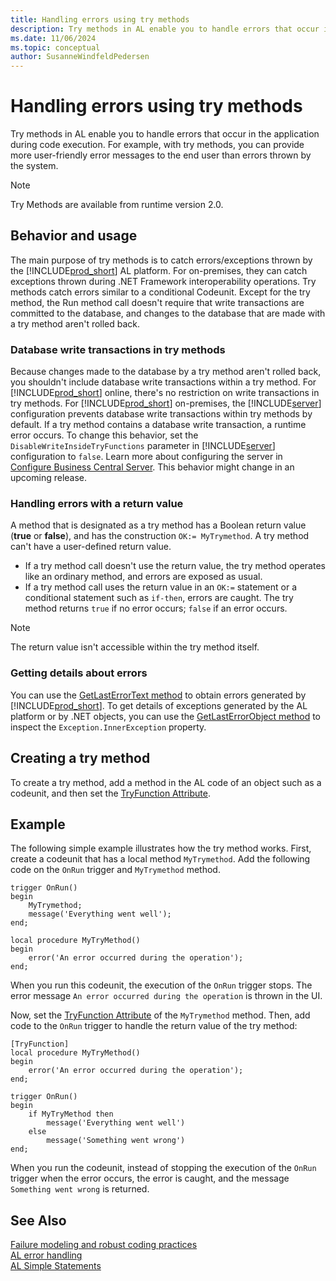 ```yaml
---
title: Handling errors using try methods
description: Try methods in AL enable you to handle errors that occur in the application during code execution.
ms.date: 11/06/2024
ms.topic: conceptual
author: SusanneWindfeldPedersen
---
```

# Handling errors using try methods

Try methods in AL enable you to handle errors that occur in the application during code execution. For example, with try methods, you can provide more user-friendly error messages to the end user than errors thrown by the system.  

> [!NOTE]
> Try Methods are available from runtime version 2.0.

## Behavior and usage

The main purpose of try methods is to catch errors/exceptions thrown by the [!INCLUDE[prod_short](includes/prod_short.md)] AL platform. For on-premises, they can catch exceptions thrown during .NET Framework interoperability operations. Try methods catch errors similar to a conditional Codeunit. Except for the try method, the Run method call doesn't require that write transactions are committed to the database, and changes to the database that are made with a try method aren't rolled back.

### <a name="DbWriteTransactions"></a>Database write transactions in try methods

Because changes made to the database by a try method aren't rolled back, you shouldn't include database write transactions within a try method. For [!INCLUDE[prod_short](includes/prod_short.md)] online, there's no restriction on write transactions in try methods. For [!INCLUDE[prod_short](includes/prod_short.md)] on-premises, the [!INCLUDE[server](includes/server.md)] configuration prevents database write transactions within try methods by default. If a try method contains a database write transaction, a runtime error occurs. To change this behavior, set the `DisableWriteInsideTryFunctions` parameter in [!INCLUDE[server](includes/server.md)] configuration to `false`. Learn more about configuring the server in [Configure Business Central Server](../administration/configure-server-instance.md). This behavior might change in an upcoming release.

### Handling errors with a return value

A method that is designated as a try method has a Boolean return value (**true** or **false**), and has the construction `OK:= MyTrymethod`. A try method can't have a user-defined return value.

- If a try method call doesn't use the return value, the try method operates like an ordinary method, and errors are exposed as usual.  
- If a try method call uses the return value in an `OK:=` statement or a conditional statement such as `if-then`, errors are caught. The try method returns `true` if no error occurs; `false` if an error occurs. 

> [!NOTE]  
> The return value isn't accessible within the try method itself.  

### Getting details about errors

You can use the [GetLastErrorText method](methods-auto/system/system-getlasterrortext--method.md) to obtain errors generated by [!INCLUDE[prod_short](includes/prod_short.md)]. To get details of exceptions generated by the AL platform or by .NET objects, you can use the [GetLastErrorObject method](methods-auto/system/system-getlasterrorobject-method.md) to inspect the `Exception.InnerException` property.

<!--
> [!TIP]  
> The [!INCLUDE[demolong](includes/demolong_md.md)] includes codeunit 1291 **DotNet Exception Handler** that includes several global methods for handling exceptions similar to a try-catch capability in C\#. You can use this codeunit together with try methods to handle exceptions and maximize the reuse of code.     -->

## Creating a try method

To create a try method, add a method in the AL code of an object such as a codeunit, and then set the [TryFunction Attribute](/dynamics365/business-central/dev-itpro/developer/attributes/devenv-tryfunction-attribute). 

<!-- A try method has the following restrictions:  

In test and upgrade codeunits, you can only use a try method on a normal method type.-->  

## Example

The following simple example illustrates how the try method works. First, create a codeunit that has a local method `MyTrymethod`. Add the following code on the `OnRun` trigger and `MyTrymethod` method.

```AL
trigger OnRun()
begin
    MyTrymethod;
    message('Everything went well');
end;
```

```AL
local procedure MyTryMethod()
begin
    error('An error occurred during the operation');
end;
```

When you run this codeunit, the execution of the `OnRun` trigger stops. The error message `An error occurred during the operation` is thrown in the UI.

Now, set the [TryFunction Attribute](/dynamics365/business-central/dev-itpro/developer/attributes/devenv-tryfunction-attribute) of the  `MyTrymethod` method. Then, add code to the `OnRun` trigger to handle the return value of the try method: 

```AL
[TryFunction]
local procedure MyTryMethod()
begin
    error('An error occurred during the operation');
end;

trigger OnRun()
begin
    if MyTryMethod then
        message('Everything went well')
    else
        message('Something went wrong')
end;
```

When you run the codeunit, instead of stopping the execution of the `OnRun` trigger when the error occurs, the error is caught, and the message `Something went wrong` is returned.

<!--
## Example 2 

The following example illustrates how to use a try method with .NET interoperabilty. The example uses the [System.Decimal.Divide method](/dotnet/api/system.decimal.divide) to divide two decimals. 

First, create a codeunit that has a local method `MyTrymethod`, and add the following text constants and variables:

|Text constant name|ConstValue|
|----|----------|
|Text000|%1 divided by %2 equals %3.|
|Text001|You cannot divide by %1.|


|Variable name|DataType|Subtype|
|----|----------|----|----------|
|divide|DotNet|System.Decimal.'mscorlib, Version=4.0.0.0, Culture=neutral, PublicKeyToken=b77a5c561934e089'|
|d1|Decimal||
|d2|Decimal| |
|result|Decimal||

Then, add the following code on the `OnRun` trigger and `MyTrymethod` method.

**OnRun()**
```al
IF MyTrymethod THEN
  MESSAGE(Text000, d1, d2, result)
ELSE
  MESSAGE(Text001, d2);
```

**LOCAL MyTrymethod()**
```al
d1 := 3;
d2 := 0;
result := divide.Divide(d1,d2);
```

When you run this codeunit, an error occurs because you are not allowed to divide by `0`. The message `You cannot divide by 0.` is displayed in the client. 
-->
<!-- 
The following example illustrates the use of a try method together with codeunit 1291 **DotNet Exception Handler** to handle .NET Framework Interoperability exceptions. The code is in text file format and has been simplified for illustration. The `CallTryPostingDotNet` method runs the try method `TryPostSomething` in a conditional statement to catch .NET Framework Interoperability exceptions. Errors other than `IndexOutOfRangeException` type are re-thrown.  

```al
[Trymethod]  
PROCEDURE TryPostingSomething@1();  
BEGIN  
  CODEUNIT.RUN(CODEUNIT::"Purch.-Post");  
END;  

PROCEDURE CallTryPostingDotNet @2();  
VAR  
  MyPostingCodeunit@1 : Codeunit 90;  
  MyDotNetExceptionHandler@2 : Codeunit 1291;  
  IndexOutOfRangeException@3 : DotNet 'mscorlib, Version=4.0.0.0, Culture=neutral, PublicKeyToken=b77a5c561934e089'.System.IndexOutOfRangeException'  
BEGIN  
  IF TryPostingSomething THEN  
    MESSAGE('Posting succeeded.')  
  ELSE BEGIN  
    MyDotNetExceptionHandler.Collect;  
    IF MyDotNetExceptionHandler.TryCastToType(IndexOutOfRangeException) THEN  
      MESSAGE('The index used to find the value was not valid.')  
    ELSE  
      MyDotNetExceptionHandler.Rethrow;  
  END;  
END;  
```  
-->

## See Also  

[Failure modeling and robust coding practices](devenv-robust-coding-practices.md)  
[AL error handling](devenv-al-error-handling.md)   
[AL Simple Statements](devenv-al-simple-statements.md)